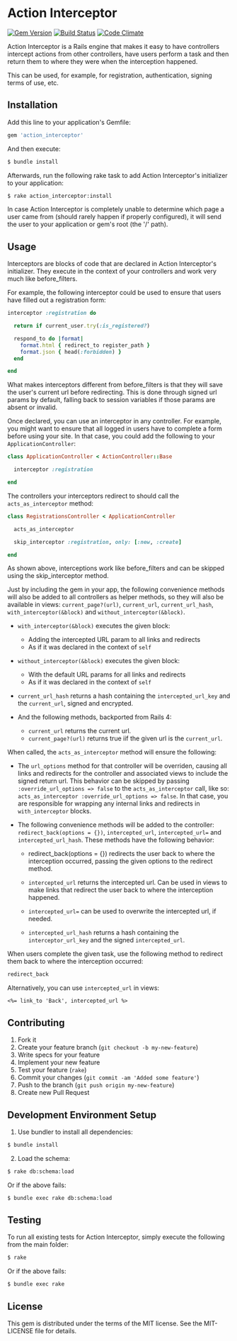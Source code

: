 # Action Interceptor

[![Gem Version](https://badge.fury.io/rb/action_interceptor.svg)](http://badge.fury.io/rb/action_interceptor)
[![Build Status](https://travis-ci.org/openstax/action_interceptor.svg?branch=master)](https://travis-ci.org/openstax/action_interceptor)
[![Code Climate](https://codeclimate.com/github/openstax/action_interceptor.png)](https://codeclimate.com/github/openstax/action_interceptor)

Action Interceptor is a Rails engine that makes it easy to have controllers intercept
actions from other controllers, have users perform a task and then return them to where
they were when the interception happened.

This can be used, for example, for registration, authentication, signing terms of use, etc.

## Installation

Add this line to your application's Gemfile:

```rb
gem 'action_interceptor'
```

And then execute:

```sh
$ bundle install
```

Afterwards, run the following rake task to add
Action Interceptor's initializer to your application:

```sh
$ rake action_interceptor:install
```

In case Action Interceptor is completely unable to determine which page a user
came from (should rarely happen if properly configured), it will send the user
to your application or gem's root (the '/' path).

## Usage

Interceptors are blocks of code that are declared in Action Interceptor's
initializer. They execute in the context of your controllers and work
very much like before_filters.

For example, the following interceptor could be used to ensure that users
have filled out a registration form:

```rb
interceptor :registration do

  return if current_user.try(:is_registered?)

  respond_to do |format|
    format.html { redirect_to register_path }
    format.json { head(:forbidden) }
  end

end
```

What makes interceptors different from before_filters is that they will
save the user's current url before redirecting. This is done through
signed url params by default, falling back to session variables if those
params are absent or invalid.

Once declared, you can use an interceptor in any controller. For example,
you might want to ensure that all logged in users have to complete
a form before using your site. In that case, you could add the following
to your `ApplicationController`:

```rb
class ApplicationController < ActionController::Base

  interceptor :registration

end
```

The controllers your interceptors redirect to should
call the `acts_as_interceptor` method:

```rb
class RegistrationsController < ApplicationController

  acts_as_interceptor

  skip_interceptor :registration, only: [:new, :create]

end
```

As shown above, interceptions work like before_filters and
can be skipped using the skip_interceptor method.

Just by including the gem in your app, the following convenience methods
will also be added to all controllers as helper methods, so they will also
be available in views: `current_page?(url)`, `current_url`, `current_url_hash`,
`with_interceptor(&block)` and `without_interceptor(&block)`.

- `with_interceptor(&block)` executes the given block:
  - Adding the intercepted URL param to all links and redirects
  - As if it was declared in the context of `self`
- `without_interceptor(&block)` executes the given block:
  - With the default URL params for all links and redirects
  - As if it was declared in the context of `self`

- `current_url_hash` returns a hash containing the `intercepted_url_key` and the
  `current_url`, signed and encrypted.

- And the following methods, backported from Rails 4:
  - `current_url` returns the current url.
  - `current_page?(url)` returns true iif the given url is the `current_url`.

When called, the `acts_as_interceptor` method will ensure the following:

- The `url_options` method for that controller will be overriden, causing all
  links and redirects for the controller and associated views to include
  the signed return url. This behavior can be skipped by passing
  `:override_url_options => false` to the `acts_as_interceptor` call,
  like so: `acts_as_interceptor :override_url_options => false`.
  In that case, you are responsible for wrapping any internal links and
  redirects in `with_interceptor` blocks.

- The following convenience methods will be added to the controller:
  `redirect_back(options = {})`, `intercepted_url`,
  `intercepted_url=` and `intercepted_url_hash`.
  These methods have the following behavior:

  - redirect_back(options = {}) redirects the user back to where the
    interception occurred, passing the given options to the redirect method.

  - `intercepted_url` returns the intercepted url. Can be used in views to make
    links that redirect the user back to where the interception happened.

  - `intercepted_url=` can be used to overwrite the intercepted url, if needed.

  - `intercepted_url_hash` returns a hash containing the `interceptor_url_key`
    and the signed `intercepted_url`.

When users complete the given task, use the following method to
redirect them back to where the interception occurred:

```rb
redirect_back
```

Alternatively, you can use `intercepted_url` in views:

```erb
<%= link_to 'Back', intercepted_url %>
```

## Contributing

1. Fork it
2. Create your feature branch (`git checkout -b my-new-feature`)
3. Write specs for your feature
4. Implement your new feature
5. Test your feature (`rake`)
6. Commit your changes (`git commit -am 'Added some feature'`)
7. Push to the branch (`git push origin my-new-feature`)
8. Create new Pull Request

## Development Environment Setup

1. Use bundler to install all dependencies:

  ```sh
  $ bundle install
  ```

2. Load the schema:

  ```sh
  $ rake db:schema:load
  ```

  Or if the above fails:

  ```sh
  $ bundle exec rake db:schema:load
  ```

## Testing

To run all existing tests for Action Interceptor,
simply execute the following from the main folder:

```sh
$ rake
```

Or if the above fails:

```sh
$ bundle exec rake
```

## License

This gem is distributed under the terms of the MIT license.
See the MIT-LICENSE file for details.
